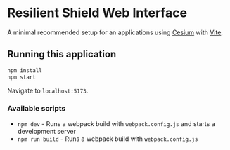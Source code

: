 # Resilient Shield Web Interface

A minimal recommended setup for an applications using [Cesium](https://cesium.com) with [Vite](https://vitejs.dev/).


## Running this application

````sh
npm install
npm start
````

Navigate to `localhost:5173`.

### Available scripts

* `npm dev` - Runs a webpack build with `webpack.config.js` and starts a development server
* `npm run build` - Runs a webpack build with `webpack.config.js`


